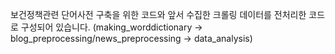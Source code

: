 보건정책관련 단어사전 구축을 위한 코드와 앞서 수집한 크롤링 데이터를 전처리한 코드로 구성되어 있습니다. (making_worddictionary -> blog_preprocessing/news_preprocessing -> data_analysis)
